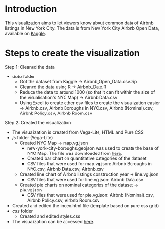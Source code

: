 # Introduction
This visualization aims to let viewers know about common data of Airbnb listings in New York City. The data is from New York City Airbnb Open Data, available on [Kaggle](https://www.kaggle.com/datasets/dgomonov/new-york-city-airbnb-open-data).

# Steps to create the visualization
Step 1: Cleaned the data 
- *data* folder
  - Got the dataset from Kaggle -> Airbnb_Open_Data.csv.zip
  - Cleaned the data using R -> Airbnb_Date.R
  - Reduce the data to around 1000 (so that it can fit within the size of the visualisation's NYC Map) -> Airbnb Data.csv
  - Using Excel to create other csv files to create the visualization easier -> Airbnb.csv, Airbnb Boroughs in NYC.csv, Airbnb (Nominal).csv, Airbnb Policy.csv, Airbnb Room.csv

Step 2: Created the visualization
- The visualization is created from Vega-Lite, HTML and Pure CSS
- *js* folder (Vega-Lite)
  - Created NYC Map -> map.vg.json
    - new-york-city-boroughs.geojson was used to create the base of NYC Map. The file was downloaded from [here](https://github.com/blackmad/neighborhoods/blob/master/new-york-city-boroughs.geojson).
    - Created bar chart on quantitative categories of the dataset
    - CSV files that were used for map.vg.json: Airbnb Boroughs in NYC.csv, Airbnb Data.csv, Airbnb.csv
  - Created line chart of Airbnb listings construction year -> line.vg.json
    - CSV files that were used for line.vg.json: Airbnb Data.csv
  - Created pie charts on nominal categories of the dataset -> pie.vg.json
    - CSV files that were used for pie.vg.json: Airbnb (Nominal).csv, Airbnb Policy.csv, Airbnb Room.csv
- Created and edited the index.html file (template based on pure css grid)
- *css* folder
  - Created and edited styles.css
- The visualization can be accessed [here](https://jennyvanlinh.github.io/Airbnb/).

